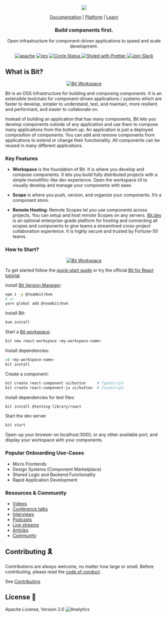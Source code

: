 <p align="center">
  <img src="https://storage.googleapis.com/static.bit.dev/harmony-docs/readme-logo%20(2).png"/>
</p>

<p align="center">
  <a href="https://harmony-docs.bit.dev/">Documentation</a> |
  <a href="https://bit.dev/">Platform</a> |
  <a href="https://www.youtube.com/channel/UCuNkM3qIO79Q3-VrkcDiXfw">Learn</a>
</p>

<h3 align="center">
  Build components first.
</h3>

<p align="center">
Open infrastructure for component-driven applications to speed and scale development.
</p>

<p align="center">
<a href="https://opensource.org/licenses/Apache-2.0"><img alt="apache" src="https://img.shields.io/badge/License-Apache%202.0-blue.svg"></a>
<a href="https://github.com/teambit/bit/blob/master/CONTRIBUTING.md"><img alt="prs" src="https://img.shields.io/badge/PRs-welcome-brightgreen.svg"></a>
<a href="https://circleci.com/gh/teambit/bit/tree/master"><img alt="Circle Status" src="https://circleci.com/gh/teambit/bit/tree/master.svg?style=shield&circle-token=d9fc5b19b90fb7e0655d941a5d7f21b61174c4e7">
<a href="https://github.com/prettier/prettier"><img alt ="Styled with Prettier" src="https://img.shields.io/badge/styled_with-prettier-ff69b4.svg">
<a href="https://join.slack.com/t/bit-dev-community/shared_invite/zt-o2tim18y-UzwOCFdTafmFKEqm2tXE4w" ><img alt="Join Slack" src="https://img.shields.io/badge/Slack-Join%20Bit%20Slack-blueviolet"/></a>

## What is Bit?

<p align="center">
  <a href="https://harmony-docs.bit.dev/">
    <img alt="Bit Workspace" src="https://storage.googleapis.com/static.bit.dev/harmony-docs/CleanShot%202021-05-28%20at%2021.01.49%402x.png" />
  </a>
</p>
<p align="left">
Bit is an OSS Infrastructure for building and composing components. It is an extensible toolchain for component-driven applications / systems which are faster to develop, simpler to understand, test, and maintain, more resilient and performant, and easier to collaborate on.

Instead of building an application that has many components, Bit lets you develop components outside of any application and use them to compose many applications from the bottom up. An application is just a deployed composition of components. You can add and remove components from applications to extend or change their functionality. All components can be reused in many different applications.

</p>

### Key Features

<p align="left">

- **Workspace** is the foundation of Bit. It is where you develop and compose components. It lets you build fully distributed projects with a simple monolithic-like dev experience. Open the workspace UI to visually develop and manage your components with ease.

- **Scope** is where you push, version, and organize your components. It’s a component store.

- **Remote Hosting**: Remote Scopes let you use components across projects. You can setup and host remote Scopes on any servers. [Bit.dev](https://bit.dev) is an optional enterprise-grade platform for hosting and connecting all scopes and components to give teams a streamlined cross-project collaboration experience. It is highly secure and trusted by Fortune-50 teams.</p>

### How to Start?

<p align="center">
  <a href="https://www.youtube.com/watch?v=7afMBwj5fR4">
    <img alt="Bit Workspace" src="https://storage.googleapis.com/static.bit.dev/harmony-docs/build%20with%20bit%20youtube.png" />
  </a>
</p>

To get started follow the [quick-start guide](https://harmony-docs.bit.dev/getting-started/installing-bit) or try the official [Bit for React tutorial](https://harmony-docs.bit.dev/tutorials/react/create-and-consume-components).

Install [Bit Version Manager](https://harmony-docs.bit.dev/getting-started/installing-bit):

```bash
npm i -g @teambit/bvm
# or
yarn global add @teambit/bvm
```

Install Bit:

```bash
bvm install
```

Start a [Bit workspace](https://harmony-docs.bit.dev/getting-started/initializing-workspace):

```bash
bit new react-workspace <my-workspace-name>
```

Install dependencies:

```bash
cd <my-workspace-name>
bit install
```

Create a component:

```bash
bit create react-component ui/button     # TypeScript
bit create react-component-js ui/button  # JavaScript
```

Install dependencies for test files:

```bash
bit install @testing-library/react
```

Start the dev server

```bash
bit start
```

Open-up your browser on localhost:3000, or any other available port, and display your workspace with your components.

### Popular Onboarding Use-Cases

- Micro Frontends
- Design Systems (Component Marketplace)
- Shared Logic and Backend Functionality
- Rapid Application Development

### Resources & Community

- [Videos](https://www.youtube.com/c/Bitdev/videos)
- [Conference talks](https://harmony-docs.bit.dev/resources/interviews)
- [Interviews](https://harmony-docs.bit.dev/resources/interviews)
- [Podcasts](https://harmony-docs.bit.dev/resources/podcasts)
- [Live streams](https://harmony-docs.bit.dev/resources/live-streams)
- [Articles](https://harmony-docs.bit.dev/resources/articles)
- [Community](https://harmony-docs.bit.dev/resources/community)

## Contributing 🎗️

Contributions are always welcome, no matter how large or small. Before contributing, please read the [code of conduct](CODE_OF_CONDUCT.md).

See [Contributing](CONTRIBUTING.md).

## License 💮

Apache License, Version 2.0
![Analytics](https://ga-beacon.appspot.com/UA-96032224-1/bit/readme)
